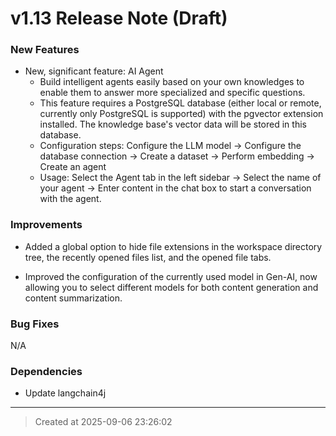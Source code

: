 # v1.13 Release Note (Draft)

### New Features

* New, significant feature: AI Agent
	* Build intelligent agents easily based on your own knowledges to enable them to answer more specialized and specific questions.
	* This feature requires a PostgreSQL database (either local or remote, currently only PostgreSQL is supported) with the pgvector extension installed. The knowledge base's vector data will be stored in this database.
	* Configuration steps: Configure the LLM model -> Configure the database connection -> Create a dataset -> Perform embedding -> Create an agent
	* Usage: Select the Agent tab in the left sidebar -> Select the name of your agent -> Enter content in the chat box to start a conversation with the agent.

### Improvements

* Added a global option to hide file extensions in the workspace directory tree, the recently opened files list, and the opened file tabs.

* Improved the configuration of the currently used model in Gen-AI, now allowing you to select different models for both content generation and content summarization.

### Bug Fixes

N/A

### Dependencies

* Update langchain4j 

---
> Created at 2025-09-06 23:26:02
